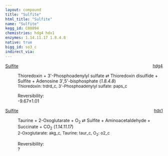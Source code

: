 ```yaml
---
layout: compound
title: "Sulfite"
html_title: "Sulfite"
name: "Sulfite"
kegg_id: C00094
chemistries: hdg4 hdx1
enzymes: 1.14.11.17 1.8.4.8
native: true
bigg_id: so3_c
indirect_via:
---
```

<dl><dt class='rs-product'><a href='{{ site.url }}{{ site.baseurl }}/compounds/C00094' class='link-dark' data-bs-toggle='tooltip' data-bs-html='true' data-bs-title='KEGG: C00094'>Sulfite</a><span style='float: right; max-width: 40%'><a href='{{ site.url }}{{ site.baseurl }}/chemistries/hdg4' class='link-dark opacity-50' style='font-size: small; word-wrap: anywhere;'>hdg4</a></span></dt><dd><p>Thioredoxin + 3'-Phosphoadenylyl sulfate &#8644; Thioredoxin disulfide + Sulfite + Adenosine 3',5'-bisphosphate (<i>1.8.4.8</i>)<br /><span style='font-size: small;'><span data-bs-toggle='tooltip' data-bs-html='true' data-bs-title='KEGG: C00342'>Thioredoxin</span>: trdrd_c, <span data-bs-toggle='tooltip' data-bs-html='true' data-bs-title='KEGG: C00053'>3'-Phosphoadenylyl sulfate</span>: paps_c</span><br /><div class="reversibility_info">Reversibility: <div class="progress" style="flex-direction: row-reverse;"><div class="progress-bar bg-success" role="progressbar" style="width: 96.72%" aria-valuenow="-9.671588158110314" aria-valuemin="0" aria-valuemax="10"></div><div class="progress-bar bg-warning" role="progressbar" style="width: 10.13%" aria-valuenow="-9.671588158110314" aria-valuemin="0" aria-valuemax="10"></div></div><span>-9.67&plusmn;1.01</span><div class="progress"><div class="progress-bar bg-danger" role="progressbar" style="width: 0%" aria-valuenow="-9.671588158110314" aria-valuemin="0" aria-valuemax="10"></div></div></div></p><dl></dl></dd></dl><dl><dt class='rs-product'><a href='{{ site.url }}{{ site.baseurl }}/compounds/C00094' class='link-dark' data-bs-toggle='tooltip' data-bs-html='true' data-bs-title='KEGG: C00094'>Sulfite</a><span style='float: right; max-width: 40%'><a href='{{ site.url }}{{ site.baseurl }}/chemistries/hdx1' class='link-dark opacity-50' style='font-size: small; word-wrap: anywhere;'>hdx1</a></span></dt><dd><p>Taurine + 2-Oxoglutarate + O<sub>2</sub> &#8644; Sulfite + Aminoacetaldehyde + Succinate + CO<sub>2</sub> (<i>1.14.11.17</i>)<br /><span style='font-size: small;'><span data-bs-toggle='tooltip' data-bs-html='true' data-bs-title='KEGG: C00026'>2-Oxoglutarate</span>: akg_c, <span data-bs-toggle='tooltip' data-bs-html='true' data-bs-title='KEGG: C00245'>Taurine</span>: taur_c, <span data-bs-toggle='tooltip' data-bs-html='true' data-bs-title='KEGG: C00007'>O<sub>2</sub></span>: o2_c</span><br /><div class="reversibility_info">Reversibility: <div class="progress"><div class="progress-bar bg-light" role="progressbar" style="width: 100%" aria-valuenow="0" aria-valuemin="0" aria-valuemax="100"></div></div><span>?</span><div class="progress"><div class="progress-bar bg-light" role="progressbar" style="width: 100%" aria-valuenow="0" aria-valuemin="0" aria-valuemax="10"></div></div></div></p><dl></dl></dd></dl>